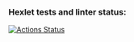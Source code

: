 ### Hexlet tests and linter status:
[![Actions Status](https://github.com/FromCS/fullstack-javascript-project-4/workflows/hexlet-check/badge.svg)](https://github.com/FromCS/fullstack-javascript-project-4/actions)